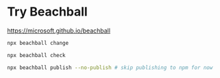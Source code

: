 # Try Beachball

https://microsoft.github.io/beachball

```sh
npx beachball change

npx beachball check

npx beachball publish --no-publish # skip publishing to npm for now
```
